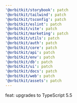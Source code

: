 ```yaml
---
'@orbitkit/storybook': patch
'@orbitkit/tailwind': patch
'@orbitkit/tsconfig': patch
'@orbitkit/eslint': patch
'@orbitkit/vite': patch
'@orbitkit/marketing': patch
'@orbitkit/utils': patch
'@orbitkit/auth': patch
'@orbitkit/core': patch
'@orbitkit/api': patch
'@orbitkit/env': patch
'@orbitkit/db': patch
'@orbitkit/ui': patch
'@orbitkit/docs': patch
'@orbitkit/web': patch
'@orbitkit/assets': patch
---
```


feat: upgrades to TypeScript 5.5

